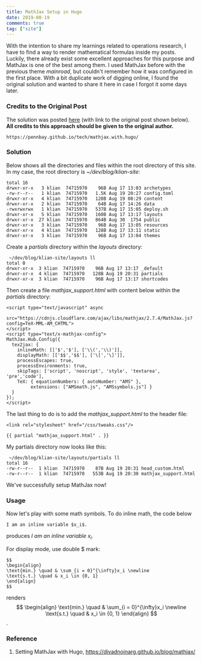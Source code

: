 ```yaml
---
title: MathJax Setup in Hugo
date: 2019-08-19
comments: true
tag: ["site"]
---
```


With the intention to share my learnings related to operations research, I have to find a way to render mathematical formulas inside my posts.
Luckily, there already exist some excellent approaches for this purpose and MathJax is one of the best among them.
I used MathJax before with the previous theme *mainroad*, but couldn't remember how it was configured in the first place.
With a bit duplicate work of digging online, I found the original solution and wanted to share it here in case I forgot it some days later.

### Credits to the Original Post
The solution was posted [here](https://pennbay.github.io/tech/mathjax.with.hugo/) (with link to the original post shown below). **All credits to this approach should be given to the original author.**

```
https://pennbay.github.io/tech/mathjax.with.hugo/
```

### Solution
Below shows all the directories and files within the root directory of this site.
In my case, the root directory is *~/dev/blog/klian-site*:
```
total 16
drwxr-xr-x   3 klian  74715970    96B Aug 17 13:03 archetypes
-rw-r--r--   1 klian  74715970   1.5K Aug 19 20:27 config.toml
drwxr-xr-x   4 klian  74715970   128B Aug 19 08:29 content
drwxr-xr-x   2 klian  74715970    64B Aug 17 14:26 data
-rwxrwxrwx   1 klian  74715970   537B Aug 17 15:05 deploy.sh
drwxr-xr-x   5 klian  74715970   160B Aug 17 13:17 layouts
drwxr-xr-x  27 klian  74715970   864B Aug 30  1754 public
drwxr-xr-x   3 klian  74715970    96B Aug 17 13:05 resources
drwxr-xr-x   4 klian  74715970   128B Aug 17 13:11 static
drwxr-xr-x   3 klian  74715970    96B Aug 17 13:04 themes
```

Create a *partials* directory within the *layouts* directory:
```
 ~/dev/blog/klian-site/layouts ll
total 0
drwxr-xr-x  3 klian  74715970    96B Aug 17 13:17 _default
drwxr-xr-x  4 klian  74715970   128B Aug 19 20:31 partials
drwxr-xr-x  3 klian  74715970    96B Aug 17 13:17 shortcodes
```

Then create a file *mathjax_support.html* with content below within the *partials* directory:
```
<script type="text/javascript" async
  src="https://cdnjs.cloudflare.com/ajax/libs/mathjax/2.7.4/MathJax.js?config=TeX-MML-AM_CHTML">
</script>
<script type="text/x-mathjax-config">
MathJax.Hub.Config({
  tex2jax: {
    inlineMath: [['$','$'], ['\\(','\\)']],
    displayMath: [['$$','$$'], ['\[','\]']],
    processEscapes: true,
    processEnvironments: true,
    skipTags: ['script', 'noscript', 'style', 'textarea', 'pre','code'],
    TeX: { equationNumbers: { autoNumber: "AMS" },
         extensions: ["AMSmath.js", "AMSsymbols.js"] }
  }
});
</script>
```

The last thing to do is to add the *mathjax_support.html* to the header file:
```
<link rel="stylesheet" href="/css/tweaks.css"/>

{{ partial "mathjax_support.html" . }}
```

My partials directory now looks like this:
```
 ~/dev/blog/klian-site/layouts/partials ll
total 16
-rw-r--r--  1 klian  74715970    87B Aug 19 20:31 head_custom.html
-rw-r--r--  1 klian  74715970   553B Aug 19 20:30 mathjax_support.html
```

We've successfully setup MathJax now! 


### Usage

Now let's play with some math symbols.
To do inline math, the code below
```
I am an inline variable $x_i$.
```
produces *I am an inline variable $x_i$*.

For display mode, use double $ mark:
```
$$
\begin{align}
\text{min.} \quad & \sum_{i = 0}^{\infty}x_i \newline
\text{s.t.} \quad & x_i \in {0, 1}
\end{align}
$$
```
renders
$$
\begin{align}
\text{min.} \quad & \sum_{i = 0}^{\infty}x_i \newline
\text{s.t.} \quad & x_i \in {0, 1}
\end{align}
$$.

### Reference
1. Setting MathJax with Hugo, https://divadnojnarg.github.io/blog/mathjax/